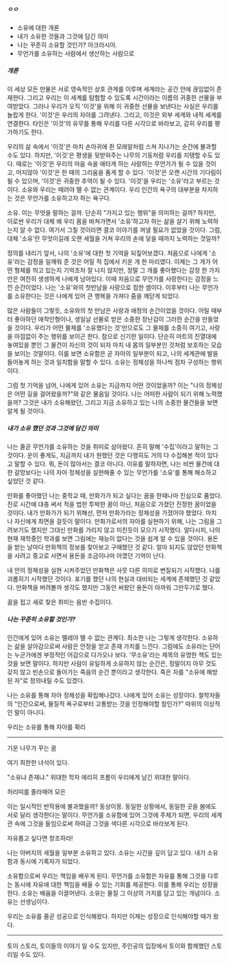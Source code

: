

##### ㅇㅇ

- 소유에 대한 개론
- 내가 소유한 것들과 그것에 담긴 의미
- 나는 꾸준히 소유할 것인가? 아크라시아.
- 무언가를 소유하는 사람에서 생산하는 사람으로


##### 개론
이 세상 모든 만물은 서로 영속적인 상호 관계를 이루며 세계라는 공간 안에 끊임없이 존재한다. 그리고 우리는 이 세계를 탐험할 수 있도록 시간이라는 이름의 귀중한 선물을 부여받았다. 그러나 우리가 오직 '이것'을 위해 이 귀중한 선물을 보낸다는 사실은 우리를 놀랍게 한다. '이것'은 우리의 자아를 그려낸다. 그리고, 이것은 외부 세계와 내적 세계를 연결한다. 타인은 '이것'의 유무를 통해 우리를 다른 시각으로 바라보고, 감히 우리를 평가하기도 한다.

우리의 삶 속에서 '이것'은 마치 손아귀에 쥔 모래알처럼 스쳐 지나가는 순간에 불과할 수도 있다. 하지만, '이것'은 평생을 뒷받혀주는 나무의 기둥처럼 우리를 지탱할 수도 있다. 때로는 '이것'은 우리의 마음 속을 애타게 하는 사랑하는 무언가가 될 수 있을 것이고, 머지않아 '이것'은 한 때의 그리움을 품게 할 수 있다. '이것'은 오랜 시간의 기다림이 될 수 있으며, '이것'은 귀중한 추억이 될 수 있다. '이것'을 우리는 '소유'라고 부르는 것이다. 소유와 우리는 떼려야 뗄 수 없는 관계이다. 우리 인간의 욕구의 대부분을 차지하는 것은 무언가를 소유하고자 하는 욕구다.

소유. 이는 무엇을 말하는 걸까. 단순히 "가지고 있는 행위"을 의미하는 걸까? 하지만, 이로썬 우리가 대체 왜 우리 몸을 바쳐가면서 '소유'하고자 하는 삶을 살기 위해 노력하는지 알 수 없다. 여기서 그칠 것이라면 결코 이야기를 꺼낼 필요가 없었을 것이다. 그럼, 대체 '소유'란 무엇이길래 오랜 세월을 거쳐 우리의 손에 닿을 때까지 노력하는 것일까?

정의를 내리기 앞서, 나의 '소유'에 대한 첫 기억을 되짚어보겠다. 처음으로 나에게 '소유'라는 감정을 일깨워 준 것은 어릴 적 집에서 키운 개 한 마리였다. 이제는 그 개가 어떤 형체를 띄고 있는지 기억조차 잘 나지 않지만, 정말 그 개를 좋아했다는 감정 한 가지만은 여전히 생생하게 나에게 남아있다. 이때 처음으로 무언가를 사랑한다는 감정을 느낀 순간이었다. 나는 '소유'와의 첫만남을 사랑으로 접한 셈이다. 이후부터 나는 무언가를 소유한다는 것은 나에게 있어 큰 행복을 가져다 줌을 깨닫게 되었다.

많은 사람들이 그렇듯, 소유와의 첫 만남은 사랑과 애정의 순간이었을 것이다. 어릴 때부터 좋아하던 애착인형이나, 생일날 선물로 받은 소중한 장난감이 그러한 순간을 만들었을 것이다. 우리가 어떤 물체를 '소유했다는 것'만으로도 그 물체를 소중히 여기고, 사랑을 아낌없이 주는 행위를 보이곤 한다. 참으로 신기한 일이다. 단순히 마트의 진열대에 놓여있을 뿐인 그 물건이 자신의 것이 되자 마치 내 몸의 일부분인 것처럼 보호하는 모습을 보이는 것말이다. 이를 보면 소유함은 곧 자아의 일부분이 되고, 나의 세계관에 발을 들어놓게 하는 것과 일치함을 말할 수 있다. 소유는 정체성을 하나씩 점차 구성하는 행위이다.

그럼 첫 기억을 넘어, 나에게 있어 소유는 지금까지 어떤 것이었을까? 이는 "나의 정체성은 어떤 길을 걸어왔을까?"와 같은 물음일 것이다. 나는 어떠한 사람이 되기 위해 노력했을까? 그것은 내가 소유해왔던, 그리고 지금 소유하고 있는 나의 소중한 물건들을 보면 알게 될 것이다.
##### 내가 소유 했던 것과 그것에 담긴 의미
나는 줄곧 무언가를 소유하는 것을 취미로 삼아왔다. 흔히 말해 '수집'이라고 말하는 그것이다. 운이 좋게도, 지금까지 내가 원했던 것은 다행히도 거의 다 수집해본 적이 있다고 말할 수 있다. 뭐, 돈이 많아서는 결코 아니다. 이유를 말하자면, 나는 비싼 물건에 대한 갈망보다는 나의 자아 정체성을 실현해줄 수 있는 무언가를 '소유'를 통해 해소하고 싶었던 것 같다.

만화를 좋아했던 나는 중학교 때, 만화가가 되고 싶다는 꿈을 한때나마 진심으로 품었다. 진로 시간에 대충 써서 적을 법한 투박한 꿈이 아닌, 처음으로 가졌던 진정한 꿈이었을 것이다. 내가 만화가가 되기 위해선, 먼저 만화가라는 정체성을 가졌어야 했었다. 마치 나 자신에게 최면을 걸듯이 말이다. 만화가로서의 자아를 실현하기 위해, 나는 그림을 그려보기도 했지만 그대신 만화를 가리지 않고 미친듯이 모으기 시작했다. 알다시피, 나의 현재 재학중인 학과를 보면 그림에는 재능이 없다는 것을 쉽게 알 수 있을 것이다. 용돈을 받는 날마다 만화책의 정보를 찾아보고 구매했던 것 같다. 얼마 되지도 않았던 만화책을 사려고 중고로 사면서 용돈을 조금이나마 아꼈던 기억이 난다.

내 안의 정체성을 실현 시켜주었던 만화책은 사뭇 다른 의미로 변질되기 시작했다. 나를 괴롭히기 시작했던 것이다. 포기를 했던 나의 현실과 대비되는 세계에 존재했던 것 같았다. 만화책을 버려볼까 생각도 했지만 그동안 써왔던 용돈이 아까워 그만두기로 했다.

꿈을 접고 새로 찾은 취미는 음반 수집이다.

##### 나는 꾸준히 소유할 것인가?
인간에게 있어 소유는 뗄레야 뗄 수 없는 관계다. 최소한 나는 그렇게 생각한다. 소유하는 삶을 살아감으로써 사람은 안정을 얻고 존재 가치를 느낀다. 그럼에도 소유라는 단어는 누군가에겐 부정적인 어감으로 다가오나 보다. '무소유'라는 제목의 유명한 책도 있는 것을 보면 말이다. 하지만 사람이 유일하게 소유하지 않는 순간은, 정말이지 아무 것도 갖지 않고 빈손으로 돌아가는 죽음의 순간 뿐이라고 생각한다. 죽은 자를 "소유에 해방된 자"로 정의내릴 수도 있겠다.

나는 소유를 통해 자아 정체성을 확립해나갔다. 나에게 있어 소유는 성장이다. 철학자들의 "인간으로써, 물질적 욕구로부터 고통받는 것을 인정해야할 참인가?" 따위의 이상적인 말이 아니다.

우리는 소유를 통해 자아를 확리































----

기운 나무가 꾸는 꿈

여기 희한한 녀석이 있다.

"소유냐 존재냐." 위대한 학자 에리히 프롬이 우리에게 남긴 위대한 말이다.

허리띠를 졸라매어 모은

이는 일시적인 반작용에 불과했을까?
동상이몽. 동일한 상황에서, 동일한 곳을 봄에도 서로 달리 생각한다는 말이다. 무언가를 소유함에 있어 그것에 주체가 되면, 우리의 세계관 속에 그것을 들임으로써 하여금 그것을 색다른 시각으로 바라보게 된다.



자유롭고 싶다면 창조하라!

나는 아버지의 세월을 일부분 소유하고 있다. 소유는 시간을 깊이 담고 있다. 내가 소유함과 동시에 기록자가 되었다.

소유함으로써 우리는 책임을 배우게 된다. 무언가를 소유함은 자유를 통해 그것을 다루는 동시에 자유에 대한 책임을 배울 수 있는 기회를 제공한다. 이를 통해 우리는 성장을 한다. 소유는 배움을 이끌어낸다. 소유는 물질 그 이상의 가치를 담고 있는 개념이다. 소유는 선생님이다.

우리는 소유를 줄곧 성공으로 인식해왔다. 하지만 이제는 성장으로 인식해야할 때가 왔다.

---
토이 스토리, 토이들의 이야기 일 수도 있지만, 주인공의 입장에서 토이와 함께했던 스토리일 수도 있다.


